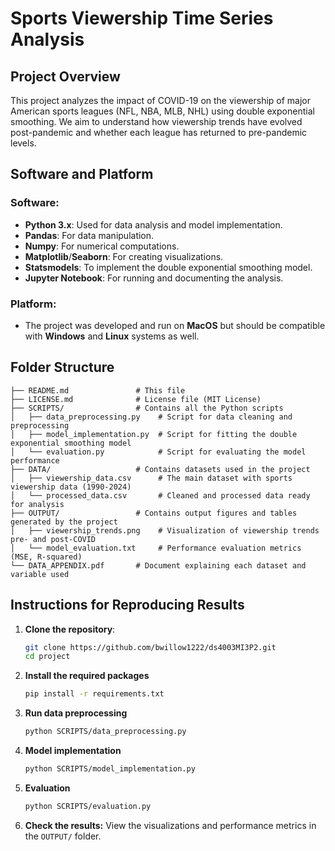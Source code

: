 # Sports Viewership Time Series Analysis

## Project Overview
This project analyzes the impact of COVID-19 on the viewership of major American sports leagues (NFL, NBA, MLB, NHL) using double exponential smoothing. We aim to understand how viewership trends have evolved post-pandemic and whether each league has returned to pre-pandemic levels.

## Software and Platform

### Software:
- **Python 3.x**: Used for data analysis and model implementation.
- **Pandas**: For data manipulation.
- **Numpy**: For numerical computations.
- **Matplotlib**/**Seaborn**: For creating visualizations.
- **Statsmodels**: To implement the double exponential smoothing model.
- **Jupyter Notebook**: For running and documenting the analysis.

### Platform:
- The project was developed and run on **MacOS** but should be compatible with **Windows** and **Linux** systems as well.

## Folder Structure
```plaintext
├── README.md               # This file
├── LICENSE.md              # License file (MIT License)
├── SCRIPTS/                # Contains all the Python scripts
│   ├── data_preprocessing.py    # Script for data cleaning and preprocessing
│   ├── model_implementation.py  # Script for fitting the double exponential smoothing model
│   └── evaluation.py            # Script for evaluating the model performance
├── DATA/                   # Contains datasets used in the project
│   ├── viewership_data.csv      # The main dataset with sports viewership data (1990-2024)
│   └── processed_data.csv       # Cleaned and processed data ready for analysis
├── OUTPUT/                 # Contains output figures and tables generated by the project
│   ├── viewership_trends.png    # Visualization of viewership trends pre- and post-COVID
│   └── model_evaluation.txt     # Performance evaluation metrics (MSE, R-squared)
└── DATA_APPENDIX.pdf       # Document explaining each dataset and variable used
```
## Instructions for Reproducing Results

1. **Clone the repository**:
   ```bash
   git clone https://github.com/bwillow1222/ds4003MI3P2.git
   cd project
2. **Install the required packages**
   ```bash
   pip install -r requirements.txt
3. **Run data preprocessing**
   ```bash
   python SCRIPTS/data_preprocessing.py
4. **Model implementation**
   ```bash
   python SCRIPTS/model_implementation.py
5. **Evaluation**
   ```bash
   python SCRIPTS/evaluation.py
6. **Check the results:**
   View the visualizations and performance metrics in the `OUTPUT/` folder.

